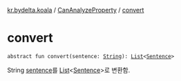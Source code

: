 [kr.bydelta.koala](../index.md) / [CanAnalyzeProperty](index.md) / [convert](./convert.md)

# convert

`abstract fun convert(sentence: `[`String`](https://kotlinlang.org/api/latest/jvm/stdlib/kotlin/-string/index.html)`): `[`List`](https://kotlinlang.org/api/latest/jvm/stdlib/kotlin.collections/-list/index.html)`<`[`Sentence`](../-sentence/index.md)`>`

String [sentence](convert.md#kr.bydelta.koala.CanAnalyzeProperty$convert(kotlin.String)/sentence)를 [List](https://kotlinlang.org/api/latest/jvm/stdlib/kotlin.collections/-list/index.html)&lt;[Sentence](../-sentence/index.md)&gt;로 변환함.

